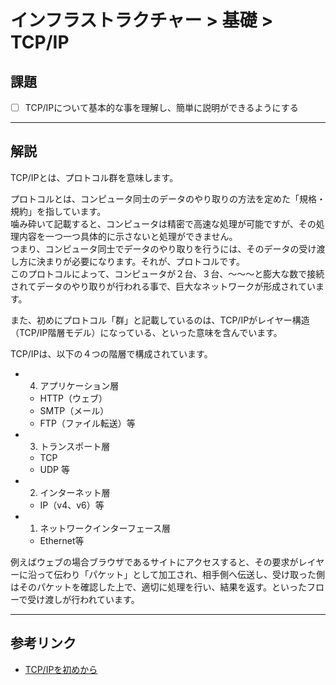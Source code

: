 # インフラストラクチャー > 基礎 > TCP/IP

## 課題

- [ ] TCP/IPについて基本的な事を理解し、簡単に説明ができるようにする

---

## 解説

TCP/IPとは、プロトコル群を意味します。

プロトコルとは、コンピュータ同士のデータのやり取りの方法を定めた「規格・規約」を指しています。  
噛み砕いて記載すると、コンピュータは精密で高速な処理が可能ですが、その処理内容を一つ一つ具体的に示さないと処理ができません。  
つまり、コンピュータ同士でデータのやり取りを行うには、そのデータの受け渡し方に決まりが必要になります。それが、プロトコルです。  
このプロトコルによって、コンピュータが２台、３台、〜〜〜と膨大な数で接続されてデータのやり取りが行われる事で、巨大なネットワークが形成されています。

また、初めにプロトコル「群」と記載しているのは、TCP/IPがレイヤー構造（TCP/IP階層モデル）になっている、といった意味を含んでいます。

TCP/IPは、以下の４つの階層で構成されています。

- 4. アプリケーション層
  - HTTP（ウェブ）
  - SMTP（メール）
  - FTP（ファイル転送）等
- 3. トランスポート層
  - TCP
  - UDP 等
- 2. インターネット層
  - IP（v4、v6）等
- 1. ネットワークインターフェース層
  - Ethernet等

例えばウェブの場合ブラウザであるサイトにアクセスすると、その要求がレイヤーに沿って伝わり「パケット」として加工され、相手側へ伝送し、受け取った側はそのパケットを確認した上で、適切に処理を行い、結果を返す。といったフローで受け渡しが行われています。

---

## 参考リンク

- [TCP/IPを初めから](http://www.infraexpert.com/study/tcpip.html)